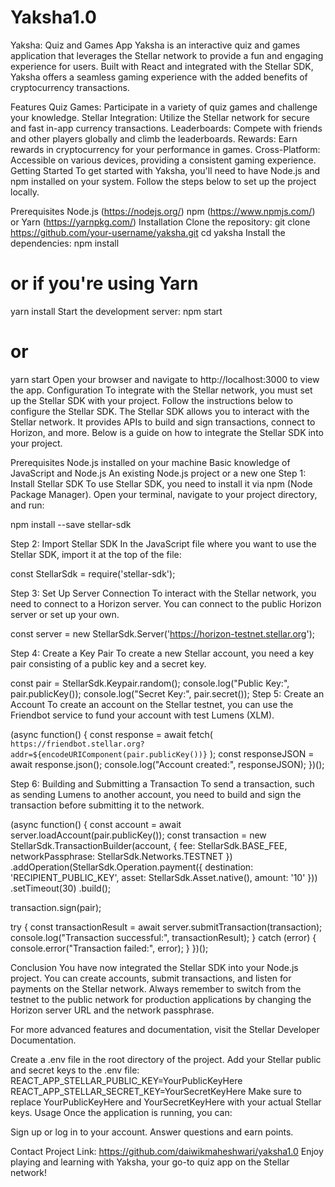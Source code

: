 # Yaksha1.0
Yaksha: Quiz and Games App
Yaksha is an interactive quiz and games application that leverages the Stellar network to provide a fun and engaging experience for users. Built with React and integrated with the Stellar SDK, Yaksha offers a seamless gaming experience with the added benefits of cryptocurrency transactions.

Features
Quiz Games: Participate in a variety of quiz games and challenge your knowledge.
Stellar Integration: Utilize the Stellar network for secure and fast in-app currency transactions.
Leaderboards: Compete with friends and other players globally and climb the leaderboards.
Rewards: Earn rewards in cryptocurrency for your performance in games.
Cross-Platform: Accessible on various devices, providing a consistent gaming experience.
Getting Started
To get started with Yaksha, you'll need to have Node.js and npm installed on your system. Follow the steps below to set up the project locally.

Prerequisites
Node.js (https://nodejs.org/)
npm (https://www.npmjs.com/) or Yarn (https://yarnpkg.com/)
Installation
Clone the repository:
git clone https://github.com/your-username/yaksha.git
cd yaksha
Install the dependencies:
npm install
# or if you're using Yarn
yarn install
Start the development server:
npm start
# or
yarn start
Open your browser and navigate to http://localhost:3000 to view the app.
Configuration
To integrate with the Stellar network, you must set up the Stellar SDK with your project. Follow the instructions below to configure the Stellar SDK.
The Stellar SDK allows you to interact with the Stellar network. It provides APIs to build and sign transactions, connect to Horizon, and more. Below is a guide on how to integrate the Stellar SDK into your project.

Prerequisites
Node.js installed on your machine
Basic knowledge of JavaScript and Node.js
An existing Node.js project or a new one
Step 1: Install Stellar SDK
To use Stellar SDK, you need to install it via npm (Node Package Manager). Open your terminal, navigate to your project directory, and run:

npm install --save stellar-sdk

Step 2: Import Stellar SDK
In the JavaScript file where you want to use the Stellar SDK, import it at the top of the file:

const StellarSdk = require('stellar-sdk');

Step 3: Set Up Server Connection
To interact with the Stellar network, you need to connect to a Horizon server. You can connect to the public Horizon server or set up your own.

const server = new StellarSdk.Server('https://horizon-testnet.stellar.org');

Step 4: Create a Key Pair
To create a new Stellar account, you need a key pair consisting of a public key and a secret key.

const pair = StellarSdk.Keypair.random();
console.log("Public Key:", pair.publicKey());
console.log("Secret Key:", pair.secret());
Step 5: Create an Account
To create an account on the Stellar testnet, you can use the Friendbot service to fund your account with test Lumens (XLM).

(async function() {
  const response = await fetch(
    `https://friendbot.stellar.org?addr=${encodeURIComponent(pair.publicKey())}`
  );
  const responseJSON = await response.json();
  console.log("Account created:", responseJSON);
})();

Step 6: Building and Submitting a Transaction
To send a transaction, such as sending Lumens to another account, you need to build and sign the transaction before submitting it to the network.

(async function() {
  const account = await server.loadAccount(pair.publicKey());
  const transaction = new StellarSdk.TransactionBuilder(account, {
    fee: StellarSdk.BASE_FEE,
    networkPassphrase: StellarSdk.Networks.TESTNET
  })
    .addOperation(StellarSdk.Operation.payment({
      destination: 'RECIPIENT_PUBLIC_KEY',
      asset: StellarSdk.Asset.native(),
      amount: '10'
    }))
    .setTimeout(30)
    .build();

  transaction.sign(pair);

  try {
    const transactionResult = await server.submitTransaction(transaction);
    console.log("Transaction successful:", transactionResult);
  } catch (error) {
    console.error("Transaction failed:", error);
  }
})();


Conclusion
You have now integrated the Stellar SDK into your Node.js project. You can create accounts, submit transactions, and listen for payments on the Stellar network. Always remember to switch from the testnet to the public network for production applications by changing the Horizon server URL and the network passphrase.

For more advanced features and documentation, visit the Stellar Developer Documentation.

Create a .env file in the root directory of the project.
Add your Stellar public and secret keys to the .env file:
REACT_APP_STELLAR_PUBLIC_KEY=YourPublicKeyHere
REACT_APP_STELLAR_SECRET_KEY=YourSecretKeyHere
Make sure to replace YourPublicKeyHere and YourSecretKeyHere with your actual Stellar keys.
Usage
Once the application is running, you can:

Sign up or log in to your account.
Answer questions and earn points.



Contact
Project Link: https://github.com/daiwikmaheshwari/yaksha1.0
Enjoy playing and learning with Yaksha, your go-to quiz app on the Stellar network!
